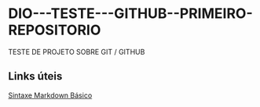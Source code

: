 # DIO---TESTE---GITHUB--PRIMEIRO-REPOSITORIO
TESTE DE PROJETO SOBRE GIT / GITHUB

## Links úteis
[Sintaxe Markdown Básico](https://www.markdownguide.org/)
